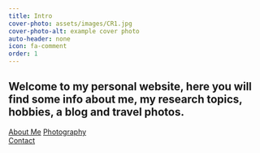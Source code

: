 ```yaml
---
title: Intro
cover-photo: assets/images/CR1.jpg
cover-photo-alt: example cover photo
auto-header: none
icon: fa-comment
order: 1
---
```


## Welcome to my personal website, here you will find some info about me, my research topics, hobbies, a blog and travel photos.


<footer>
  <a href="#about-me" class="button scrolly">About Me</a>
  <a href="#photos" class="button scrolly">Photography</a>
</footer>

<footer>
  <a href="#contact" class="button scrolly">Contact</a>
</footer>
